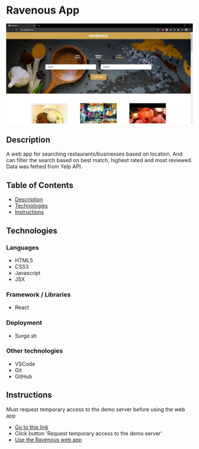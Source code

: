 # Ravenous App

![demo](./demo.JPG)

## Description

A web app for searching restaurants/businesses based on location. And can filter the search based on best match, highest rated and most reviewed. Data was fethed from Yelp API.

## Table of Contents

* [Description](#description)
* [Technologies](#technologies)
* [Instructions](#instructions)

## Technologies

### Languages

* HTML5
* CSS3
* Javascript
* JSX

### Framework / Libraries

* React

### Deployment

* Surge.sh

### Other technologies

* VSCode
* Git
* GitHub

## Instructions

Must request temporary access to the demo server before using the web app

* [Go to this link](https://cors-anywhere.herokuapp.com/corsdemo)
* Click button 'Request temporary access to the demo server'
* [Use the Ravenous web app](https://ravenous-by-amir.surge.sh)
